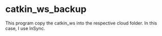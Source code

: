 # catkin_ws_backup
This program copy the catkin_ws into the respective cloud folder. In this case, I use InSync. 
